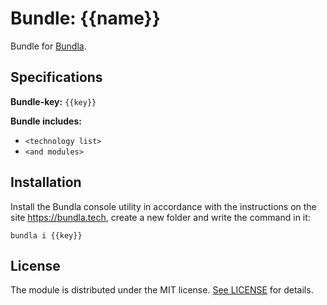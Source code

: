 # Bundle: {{name}}

Bundle for [Bundla](https://github.com/tgaru/bundla). 

## Specifications

**Bundle-key:** `{{key}}`

**Bundle includes:**
* `<technology list>`
* `<and modules>`

## Installation
Install the Bundla console utility in accordance with the instructions on the site https://bundla.tech, create a new folder and write the command in it:
```
bundla i {{key}}
````

## License
The module is distributed under the MIT license. [See LICENSE](LICENSE.md) for details.